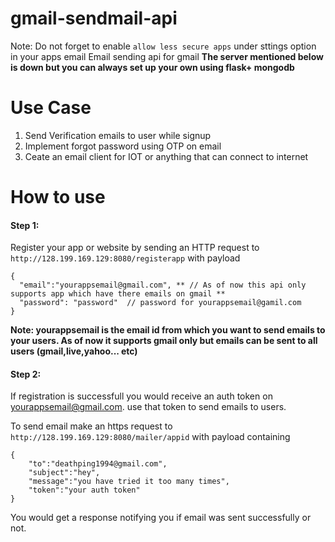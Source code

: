 # gmail-sendmail-api

Note: Do not forget to enable `allow less secure apps` under sttings option in your apps email
Email sending api for gmail
**The server mentioned below is down but you can always set up your own using flask+ mongodb**
# Use Case
  1. Send Verification emails to user while signup
  2. Implement forgot password using OTP on email
  3. Ceate an email client for IOT or anything that can connect to internet
  
# How to use

#### Step 1:
  Register your app or website by sending an HTTP request to `http://128.199.169.129:8080/registerapp`
  with payload
    
    {
      "email":"yourappsemail@gmail.com", ** // As of now this api only supports app which have there emails on gmail **
      "password": "password"  // password for yourappsemail@gamil.com			
    }

**Note: yourappsemail is the email id from which you want to send emails to your users. As of now it supports gmail only but emails can be sent to all users (gmail,live,yahoo... etc)**


#### Step 2:
  If registration is successfull you would receive an auth token on yourappsemail@gmail.com. use that token to send emails to users.
  
To send email make an https request to `http://128.199.169.129:8080/mailer/appid`
with payload containing


    {
        "to":"deathping1994@gmail.com",
        "subject":"hey",
        "message":"you have tried it too many times",
        "token":"your auth token"
    }


You would get a response notifying you if email was sent successfully or not.
